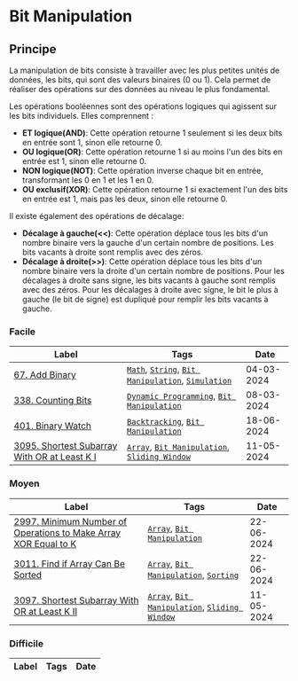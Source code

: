 # Bit Manipulation

## Principe

La manipulation de bits consiste à travailler avec les plus petites unités de données, les bits, qui sont des valeurs binaires (0 ou 1). Cela permet de réaliser des opérations sur des données au niveau le plus fondamental.

Les opérations booléennes sont des opérations logiques qui agissent sur les bits individuels. Elles comprennent :

- **ET logique(AND)**: Cette opération retourne 1 seulement si les deux bits en entrée sont 1, sinon elle retourne 0.
- **OU logique(OR)**: Cette opération retourne 1 si au moins l'un des bits en entrée est 1, sinon elle retourne 0.
- **NON logique(NOT)**: Cette opération inverse chaque bit en entrée, transformant les 0 en 1 et les 1 en 0.
- **OU exclusif(XOR)**: Cette opération retourne 1 si exactement l'un des bits en entrée est 1, mais pas les deux, sinon elle retourne 0.

Il existe également des opérations de décalage:

- **Décalage à gauche(<<)**: Cette opération déplace tous les bits d'un nombre binaire vers la gauche d'un certain nombre de positions. Les bits vacants à droite sont remplis avec des zéros.
- **Décalage à droite(>>)**: Cette opération déplace tous les bits d'un nombre binaire vers la droite d'un certain nombre de positions. Pour les décalages à droite sans signe, les bits vacants à gauche sont remplis avec des zéros. Pour les décalages à droite avec signe, le bit le plus à gauche (le bit de signe) est dupliqué pour remplir les bits vacants à gauche.

### Facile

| Label                                                                                                                     | Tags                                                                                                                       | Date       |
| ------------------------------------------------------------------------------------------------------------------------- | -------------------------------------------------------------------------------------------------------------------------- | ---------- |
| [67. Add Binary](../Probleme/0067.%20Add%20Binary/)                                                                       | [`Math`](./math.md), [`String`](./string.md), [`Bit Manipulation`](./bit_manipulation.md), [`Simulation`](./simulation.md) | 04-03-2024 |
| [338. Counting Bits](../Probleme/0338.%20Counting%20Bits/)                                                                | [`Dynamic Programming`](./dp.md), [`Bit Manipulation`](./bit_manipulation.md)                                              | 08-03-2024 |
| [401. Binary Watch](../Probleme/0401.%20Binary%20Watch/)                                                                  | [`Backtracking`](./backtracking.md), [`Bit Manipulation`](./bit_manipulation.md)                                           | 18-06-2024 |
| [3095. Shortest Subarray With OR at Least K I](../Probleme/3095.%20Shortest%20Subarray%20With%20OR%20at%20Least%20K%20I/) | [`Array`](./array.md), [`Bit Manipulation`](./bit_manipulation.md), [`Sliding Window`](./sliding_window.md)                | 11-05-2024 |

### Moyen

| Label                                                                                                                                                                 | Tags                                                                                                        | Date       |
| --------------------------------------------------------------------------------------------------------------------------------------------------------------------- | ----------------------------------------------------------------------------------------------------------- | ---------- |
| [2997. Minimum Number of Operations to Make Array XOR Equal to K](../Probleme/2997.%20Minimum%20Number%20of%20Operations%20to%20Make%20Array%20XOR%20Equal%20to%20K/) | [`Array`](./array.md), [`Bit Manipulation`](./bit_manipulation.md)                                          | 22-06-2024 |
| [3011. Find if Array Can Be Sorted](../Probleme/3011.%20Find%20if%20Array%20Can%20Be%20Sorted/)                                                                       | [`Array`](./array.md), [`Bit Manipulation`](./bit_manipulation.md), [`Sorting`](./sorting.md)               | 22-06-2024 |
| [3097. Shortest Subarray With OR at Least K II](../Probleme/3097.%20Shortest%20Subarray%20With%20OR%20at%20Least%20K%20II/)                                           | [`Array`](./array.md), [`Bit Manipulation`](./bit_manipulation.md), [`Sliding Window`](./sliding_window.md) | 11-05-2024 |

### Difficile

| Label | Tags | Date |
| ----- | ---- | ---- |

